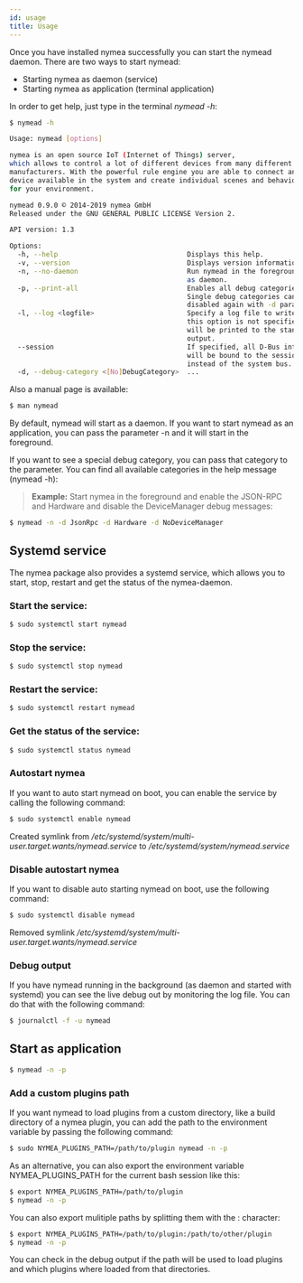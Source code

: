 ```yaml
---
id: usage
title: Usage
---
```


Once you have installed nymea successfully you can start the nymead daemon. There are two ways to start nymead:

* Starting nymea as daemon (service)
* Starting nymea as application (terminal application)

In order to get help, just type in the terminal _nymead -h_:

```bash
$ nymead -h

Usage: nymead [options]

nymea is an open source IoT (Internet of Things) server, 
which allows to control a lot of different devices from many different 
manufacturers. With the powerful rule engine you are able to connect any 
device available in the system and create individual scenes and behaviors 
for your environment.

nymead 0.9.0 © 2014-2019 nymea GmbH
Released under the GNU GENERAL PUBLIC LICENSE Version 2.

API version: 1.3

Options:
  -h, --help                                Displays this help.
  -v, --version                             Displays version information.
  -n, --no-daemon                           Run nymead in the foreground, not
                                            as daemon.
  -p, --print-all                           Enables all debug categories.
                                            Single debug categories can be
                                            disabled again with -d parameter.
  -l, --log <logfile>                       Specify a log file to write to, if
                                            this option is not specified, logs
                                            will be printed to the standard
                                            output.
  --session                                 If specified, all D-Bus interfaces
                                            will be bound to the session bus
                                            instead of the system bus.
  -d, --debug-category <[No]DebugCategory>  ...
```

Also a manual page is available:

```bash
$ man nymead
```

By default, nymead will start as a daemon. If you want to start nymead as an application, you can pass the parameter -n and it will start in the foreground.

If you want to see a special debug category, you can pass that category to the parameter. You can find all available categories in the help message (nymead -h):

> **Example:** Start nymea in the foreground and enable the JSON-RPC and Hardware and disable the DeviceManager debug messages:

```bash
$ nymead -n -d JsonRpc -d Hardware -d NoDeviceManager
```

## Systemd service

The nymea package also provides a systemd service, which allows you to start, stop, restart and get the status of the nymea-daemon.

### Start the service:

```bash
$ sudo systemctl start nymead
```

### Stop the service:

```bash
$ sudo systemctl stop nymead
```

### Restart the service:

```bash
$ sudo systemctl restart nymead
```

### Get the status of the service:

```bash
$ sudo systemctl status nymead
```
### Autostart nymea

If you want to auto start nymead on boot, you can enable the service by calling the following command:

```bash
$ sudo systemctl enable nymead
```
Created symlink from _/etc/systemd/system/multi-user.target.wants/nymead.service_ to _/etc/systemd/system/nymead.service_

### Disable autostart nymea

If you want to disable auto starting nymead on boot, use the following command:

```bash
$ sudo systemctl disable nymead
```
Removed symlink _/etc/systemd/system/multi-user.target.wants/nymead.service_

### Debug output

If you have nymead running in the background (as daemon and started with systemd) you can see the live debug out by monitoring the log file. You can do that with the following command:

```bash
$ journalctl -f -u nymead
```

## Start as application

```bash
$ nymead -n -p
```

### Add a custom plugins path

If you want nymead to load plugins from a custom directory, like a build directory of a nymea plugin, you can add the path to the environment variable by passing the following command:

```bash
$ sudo NYMEA_PLUGINS_PATH=/path/to/plugin nymead -n -p
```
As an alternative, you can also export the environment variable NYMEA_PLUGINS_PATH for the current bash session like this:

```bash
$ export NYMEA_PLUGINS_PATH=/path/to/plugin
$ nymead -n -p
```
You can also export mulitiple paths by splitting them with the : character:

```bash
$ export NYMEA_PLUGINS_PATH=/path/to/plugin:/path/to/other/plugin
$ nymead -n -p
```
You can check in the debug output if the path will be used to load plugins and which plugins where loaded from that directories. 
